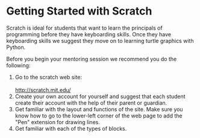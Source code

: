 # Getting Started with Scratch
Scratch is ideal for students that want to learn the principals of programming before they have keyboarding skills.  Once they have keyboarding skills we suggest they move on to learning turtle graphics with Python.

Before you begin your mentoring session we recommend you do the following:

1. Go to the scratch web site:<br/><br/>
http://scratch.mit.edu/
2. Create your own account for yourself and suggest that each student create their account with the help of their parent or guardian.
3. Get familiar with the layout and functions of the site.  Make sure you know how to go to the lower-left corner of the
web page to add the "Pen" extension for drawing lines.
4. Get familiar with each of the types of blocks.
